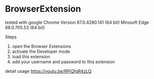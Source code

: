 # BrowserExtension
tested with google Chrome Version  87.0.4280.141 (64 bit)
Mirosoft Edge 88.0.705.53 (64 bit)

Steps
1. open the Browser Extensions
2. activate the Developer mode
3. load this extension
4. add your username and password to this extension



detail usage
https://youtu.be/RPiQfgR4zLQ

